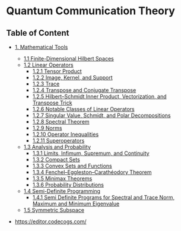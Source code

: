 # Quantum Communication Theory

## Table of Content

- [1. Mathematical Tools]()
  - [1.1 Finite-Dimensional Hilbert Spaces]()
  - [1.2 Linear Operators]()
    - [1.2.1 Tensor Product]()
    - [1.2.2 Image, Kernel, and Support]()
    - [1.2.3 Trace]()
    - [1.2.4 Transpose and Conjugate Transpose]()
    - [1.2.5 Hilbert–Schmidt Inner Product, Vectorization, and Transpose Trick]()
    - [1.2.6 Notable Classes of Linear Operators]()
    - [1.2.7 Singular Value, Schmidt, and Polar Decompositions]()
    - [1.2.8 Spectral Theorem]()
    - [1.2.9 Norms]()
    - [1.2.10 Operator Inequalities]()
    - [1.2.11 Superoperators]()
  - [1.3 Analysis and Probability]()
    - [1.3.1 Limits, Infimum, Supremum, and Continuity]()
    - [1.3.2 Compact Sets]()
    - [1.3.3 Convex Sets and Functions]()
    - [1.3.4 Fenchel–Eggleston–Carathéodory Theorem]()
    - [1.3.5 Minimax Theorems]()
    - [1.3.6 Probability Distributions]()
  - [1.4 Semi-Definite Programming]()
    - [1.4.1 Semi Definite Programs for Spectral and Trace Norm, Maximum and Minimum Eigenvalue]()
  - [1.5 Symmetric Subspace]()

- https://editor.codecogs.com/
